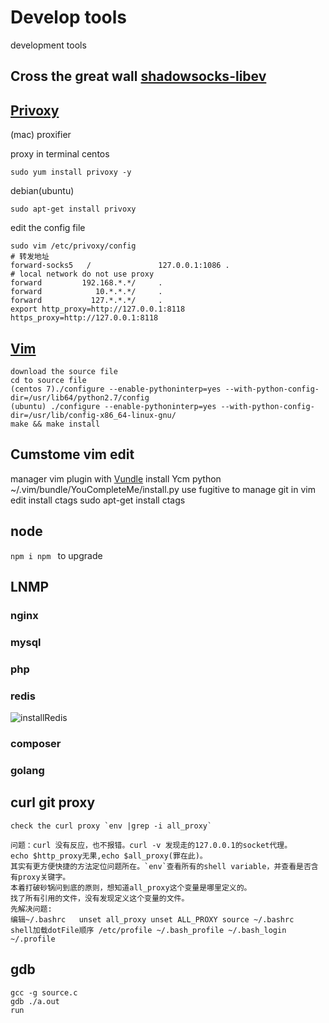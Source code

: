 # Develop tools
development tools
## Cross the great wall [shadowsocks-libev](https://github.com/shadowsocks/shadowsocks-libev)
## [Privoxy](http://www.privoxy.org/)
(mac) proxifier

proxy in terminal 
centos 
```
sudo yum install privoxy -y
```
debian(ubuntu)
```
sudo apt-get install privoxy
```
edit the config file
```
sudo vim /etc/privoxy/config
# 转发地址
forward-socks5   /               127.0.0.1:1086 .
# local network do not use proxy
forward         192.168.*.*/     .
forward            10.*.*.*/     .
forward           127.*.*.*/     .
export http_proxy=http://127.0.0.1:8118 https_proxy=http://127.0.0.1:8118
```
## [Vim](https://github.com/vim/vim)
```
download the source file 
cd to source file
(centos 7)./configure --enable-pythoninterp=yes --with-python-config-dir=/usr/lib64/python2.7/config
(ubuntu) ./configure --enable-pythoninterp=yes --with-python-config-dir=/usr/lib/config-x86_64-linux-gnu/
make && make install
```
## Cumstome vim edit
manager vim plugin with [Vundle](https://github.com/VundleVim/Vundle.vim)
install Ycm    python ~/.vim/bundle/YouCompleteMe/install.py
use fugitive to manage git in vim edit
install ctags  sudo apt-get install ctags

## node
`npm i npm ` to upgrade

## LNMP 
### nginx
### mysql
### php
### redis
![installRedis](linux/bin/installRedis)
### composer
### golang

## curl git proxy
    check the curl proxy `env |grep -i all_proxy`

    问题：curl 没有反应，也不报错。curl -v 发现走的127.0.0.1的socket代理。
    echo $http_proxy无果,echo $all_proxy(罪在此)。
    其实有更方便快捷的方法定位问题所在。`env`查看所有的shell variable，并查看是否含有proxy关键字。 
    本着打破砂锅问到底的原则，想知道all_proxy这个变量是哪里定义的。
    找了所有引用的文件，没有发现定义这个变量的文件。
    先解决问题: 
    编辑~/.bashrc   unset all_proxy unset ALL_PROXY source ~/.bashrc
    shell加载dotFile顺序 /etc/profile ~/.bash_profile ~/.bash_login ~/.profile
## gdb
    gcc -g source.c
    gdb ./a.out
    run


